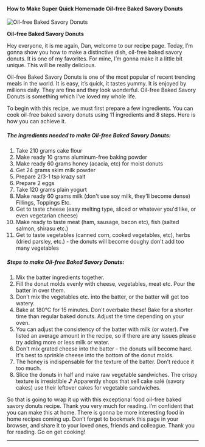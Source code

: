             

#### How to Make Super Quick Homemade Oil-free Baked Savory Donuts

![Oil-free Baked Savory Donuts](https://img-global.cpcdn.com/recipes/284cab3adcb0d6ea/751x532cq70/oil-free-baked-savory-donuts-recipe-main-photo.jpg)

**Oil-free Baked Savory Donuts**

Hey everyone, it is me again, Dan, welcome to our recipe page. Today, I’m gonna show you how to make a distinctive dish, oil-free baked savory donuts. It is one of my favorites. For mine, I’m gonna make it a little bit unique. This will be really delicious.

Oil-free Baked Savory Donuts is one of the most popular of recent trending meals in the world. It is easy, it’s quick, it tastes yummy. It is enjoyed by millions daily. They are fine and they look wonderful. Oil-free Baked Savory Donuts is something which I’ve loved my whole life.

To begin with this recipe, we must first prepare a few ingredients. You can cook oil-free baked savory donuts using 11 ingredients and 8 steps. Here is how you can achieve it.

##### The ingredients needed to make Oil-free Baked Savory Donuts:

1.  Take 210 grams cake flour
2.  Make ready 10 grams aluminum-free baking powder
3.  Make ready 60 grams honey (acacia, etc) for moist donuts
4.  Get 24 grams skim milk powder
5.  Prepare 2/3-1 tsp krazy salt
6.  Prepare 2 eggs
7.  Take 120 grams plain yogurt
8.  Make ready 60 grams milk (don't use soy milk, they'll become dense) Fillings, Toppings Etc.
9.  Get to taste cheese (easy melting type, sliced or whatever you'd like, or even vegetarian cheese)
10.  Make ready to taste meat (ham, sausage, bacon etc), fish (salted salmon, shirasu etc.)
11.  Get to taste vegetables (canned corn, cooked vegetables, etc), herbs (dried parsley, etc.) - the donuts will become doughy don't add too many vegetables

##### Steps to make Oil-free Baked Savory Donuts:

1.  Mix the batter ingredients together.
2.  Fill the donut molds evenly with cheese, vegetables, meat etc. Pour the batter in over them.
3.  Don't mix the vegetables etc. into the batter, or the batter will get too watery.
4.  Bake at 180°C for 15 minutes. Don't overbake these! Bake for a shorter time than regular baked donuts. Adjust the time depending on your oven.
5.  You can adjust the consistency of the batter with milk (or water). I've listed an average amount in the recipe, so if there are any issues please try adding more or less milk or water.
6.  Don't mix grated cheese into the batter - the donuts will become hard. It's best to sprinkle cheese into the bottom of the donut molds.
7.  The honey is indispensable for the texture of the batter. Don't reduce it too much.
8.  Slice the donuts in half and make raw vegetable sandwiches. The crispy texture is irresistible ♪ Apparently shops that sell cake salé (savory cakes) use their leftover cakes for vegetable sandwiches.

So that is going to wrap it up with this exceptional food oil-free baked savory donuts recipe. Thank you very much for reading. I’m confident that you can make this at home. There is gonna be more interesting food in home recipes coming up. Don’t forget to bookmark this page in your browser, and share it to your loved ones, friends and colleague. Thank you for reading. Go on get cooking!

* * *